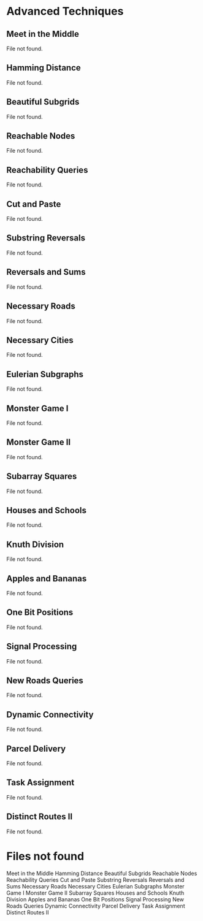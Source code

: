 # Advanced Techniques

## Meet in the Middle

File not found.

## Hamming Distance

File not found.

## Beautiful Subgrids

File not found.

## Reachable Nodes

File not found.

## Reachability Queries

File not found.

## Cut and Paste

File not found.

## Substring Reversals

File not found.

## Reversals and Sums

File not found.

## Necessary Roads

File not found.

## Necessary Cities

File not found.

## Eulerian Subgraphs

File not found.

## Monster Game I

File not found.

## Monster Game II

File not found.

## Subarray Squares

File not found.

## Houses and Schools

File not found.

## Knuth Division

File not found.

## Apples and Bananas

File not found.

## One Bit Positions

File not found.

## Signal Processing

File not found.

## New Roads Queries

File not found.

## Dynamic Connectivity

File not found.

## Parcel Delivery

File not found.

## Task Assignment

File not found.

## Distinct Routes II

File not found.



# Files not found

Meet in the Middle
Hamming Distance
Beautiful Subgrids
Reachable Nodes
Reachability Queries
Cut and Paste
Substring Reversals
Reversals and Sums
Necessary Roads
Necessary Cities
Eulerian Subgraphs
Monster Game I
Monster Game II
Subarray Squares
Houses and Schools
Knuth Division
Apples and Bananas
One Bit Positions
Signal Processing
New Roads Queries
Dynamic Connectivity
Parcel Delivery
Task Assignment
Distinct Routes II